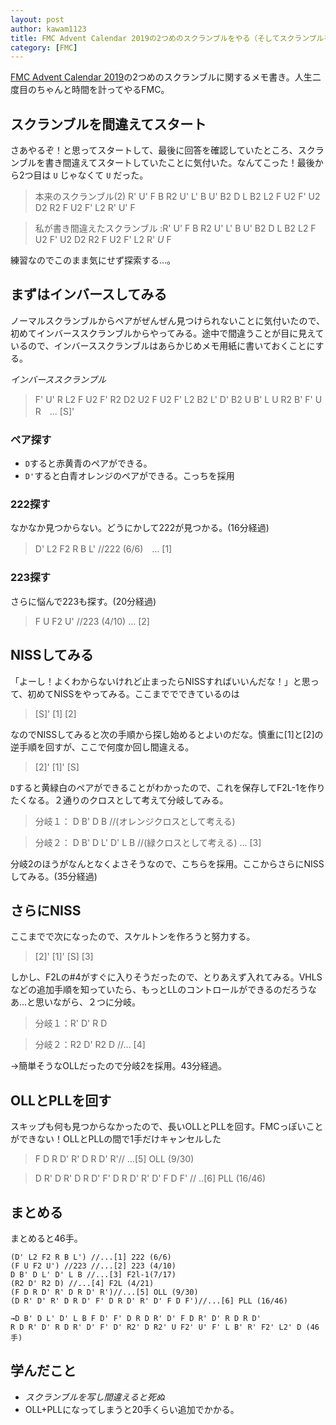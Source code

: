 ```yaml
---
layout: post
author: kawam1123
title: FMC Advent Calendar 2019の2つめのスクランブルをやる（そしてスクランブルを写し間違える）
category: [FMC]
---
```

[FMC Advent Calendar 2019](https://adventar.org/calendars/4487)の2つめのスクランブルに関するメモ書き。人生二度目のちゃんと時間を計ってやるFMC。

## スクランブルを間違えてスタート
さあやるぞ！と思ってスタートして、最後に回答を確認していたところ、スクランブルを書き間違えてスタートしていたことに気付いた。なんてこった！最後から2つ目は `U` じゃなくて `U` だった。

> 本来のスクランブル(2) R' U' F B R2 U' L' B U' B2 D L B2 L2 F U2 F' U2 D2 R2 F U2 F' L2 R' U' F

> 私が書き間違えたスクランブル :R' U' F B R2 U' L' B U' B2 D L B2 L2 F U2 F' U2 D2 R2 F U2 F' L2 R' *U* F

練習なのでこのまま気にせず探索する…。

## まずはインバースしてみる
ノーマルスクランブルからペアがぜんぜん見つけられないことに気付いたので、初めてインバーススクランブルからやってみる。途中で間違うことが目に見えているので、インバーススクランブルはあらかじめメモ用紙に書いておくことにする。

*インバーススクランブル*
>F' U' R L2 F U2 F' R2 D2 U2 F U2 F' L2 B2 L' D' B2 U B' L U R2 B' F' U R　... [S]'

### ペア探す
- `D`すると赤黄青のペアができる。
- `D'`すると白青オレンジのペアができる。こっちを採用

### 222探す
なかなか見つからない。どうにかして222が見つかる。(16分経過)
>D' L2 F2 R B L' //222 (6/6)　... [1]

### 223探す
さらに悩んで223も探す。(20分経過)
>F U F2 U' //223 (4/10) ... [2]

## NISSしてみる
「よーし！よくわからないけれど止まったらNISSすればいいんだな！」と思って、初めてNISSをやってみる。ここまででできているのは
>[S]' [1] [2]

なのでNISSしてみると次の手順から探し始めるとよいのだな。慎重に[1]と[2]の逆手順を回すが、ここで何度か回し間違える。
>[2]' [1]' [S]

`D`すると黄緑白のペアができることがわかったので、これを保存してF2L-1を作りたくなる。２通りのクロスとして考えて分岐してみる。
>分岐１： D B' D B //(オレンジクロスとして考える)

>分岐２： D B' D L' D' L B //(緑クロスとして考える) ... [3]

分岐2のほうがなんとなくよさそうなので、こちらを採用。ここからさらにNISSしてみる。(35分経過)

## さらにNISS
ここまでで次になったので、スケルトンを作ろうと努力する。
>[2]' [1]' [S] [3]

しかし、F2Lの#4がすぐに入りそうだったので、とりあえず入れてみる。VHLSなどの追加手順を知っていたら、もっとLLのコントロールができるのだろうなあ…と思いながら、２つに分岐。

>分岐１：R' D' R D

>分岐２：R2 D' R2 D //... [4]

→簡単そうなOLLだったので分岐2を採用。43分経過。

## OLLとPLLを回す
スキップも何も見つからなかったので、長いOLLとPLLを回す。FMCっぽいことができない！OLLとPLLの間で1手だけキャンセルした

> F D R D' R' D R D' R'// ...[5] OLL (9/30)

> D R' D R' D R D' F' D R D' R' D' F D F' // ..[6] PLL (16/46)

## まとめる
まとめると46手。
```
(D' L2 F2 R B L') //...[1] 222 (6/6)
(F U F2 U') //223 //...[2] 223 (4/10)
D B' D L' D' L B //...[3] F2l-1(7/17)
(R2 D' R2 D) //...[4] F2L (4/21)
(F D R D' R' D R D' R')//...[5] OLL (9/30)
(D R' D' R' D R D' F' D R D' R' D' F D F')//...[6] PLL (16/46)

→D B' D L' D' L B F D' F' D R D R' D' F D R' D' R D R D'
R D R' D' R D R' D' F' D' R2' D R2' U F2' U' F' L B' R' F2' L2' D (46手)
```

## 学んだこと
- *スクランブルを写し間違えると死ぬ*
- OLL+PLLになってしまうと20手くらい追加でかかる。